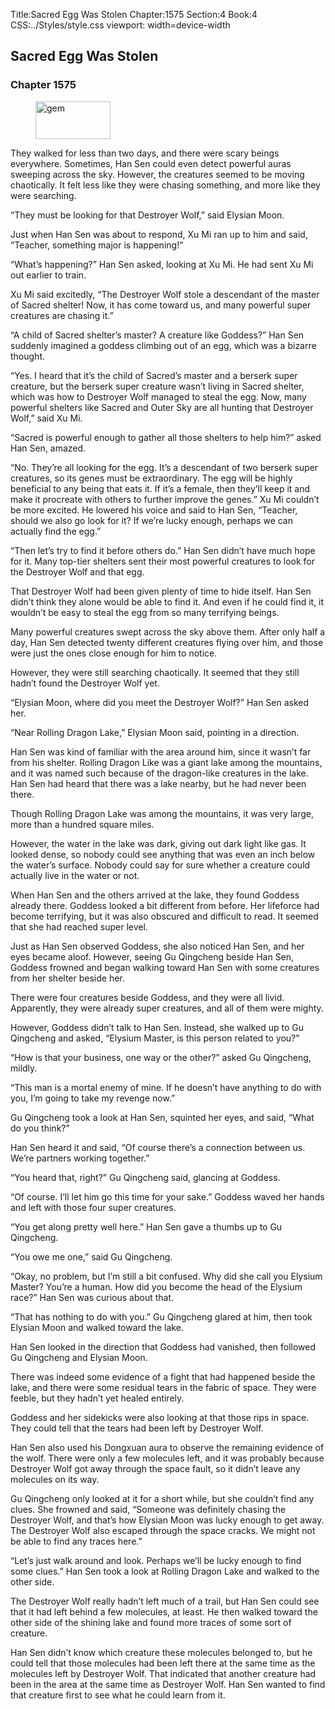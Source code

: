 Title:Sacred Egg Was Stolen 
Chapter:1575 
Section:4 
Book:4 
CSS:../Styles/style.css 
viewport: width=device-width
  
## Sacred Egg Was Stolen
### Chapter 1575
  
<figure>
	<img src="../Images/gem.gif" alt="gem" id="gem" width="120" height="60" />
</figure>
  

  
They walked for less than two days, and there were scary beings everywhere. Sometimes, Han Sen could even detect powerful auras sweeping across the sky. However, the creatures seemed to be moving chaotically. It felt less like they were chasing something, and more like they were searching.

“They must be looking for that Destroyer Wolf,” said Elysian Moon.

Just when Han Sen was about to respond, Xu Mi ran up to him and said, “Teacher, something major is happening!”

“What’s happening?” Han Sen asked, looking at Xu Mi. He had sent Xu Mi out earlier to train.

Xu Mi said excitedly, “The Destroyer Wolf stole a descendant of the master of Sacred shelter! Now, it has come toward us, and many powerful super creatures are chasing it.”

“A child of Sacred shelter’s master? A creature like Goddess?” Han Sen suddenly imagined a goddess climbing out of an egg, which was a bizarre thought.

“Yes. I heard that it’s the child of Sacred’s master and a berserk super creature, but the berserk super creature wasn’t living in Sacred shelter, which was how to Destroyer Wolf managed to steal the egg. Now, many powerful shelters like Sacred and Outer Sky are all hunting that Destroyer Wolf,” said Xu Mi.

“Sacred is powerful enough to gather all those shelters to help him?” asked Han Sen, amazed.

“No. They’re all looking for the egg. It’s a descendant of two berserk super creatures, so its genes must be extraordinary. The egg will be highly beneficial to any being that eats it. If it’s a female, then they’ll keep it and make it procreate with others to further improve the genes.” Xu Mi couldn’t be more excited. He lowered his voice and said to Han Sen, “Teacher, should we also go look for it? If we’re lucky enough, perhaps we can actually find the egg.”

“Then let’s try to find it before others do.” Han Sen didn’t have much hope for it. Many top-tier shelters sent their most powerful creatures to look for the Destroyer Wolf and that egg.

That Destroyer Wolf had been given plenty of time to hide itself. Han Sen didn’t think they alone would be able to find it. And even if he could find it, it wouldn’t be easy to steal the egg from so many terrifying beings.

Many powerful creatures swept across the sky above them. After only half a day, Han Sen detected twenty different creatures flying over him, and those were just the ones close enough for him to notice.

However, they were still searching chaotically. It seemed that they still hadn’t found the Destroyer Wolf yet.

“Elysian Moon, where did you meet the Destroyer Wolf?” Han Sen asked her.

“Near Rolling Dragon Lake,” Elysian Moon said, pointing in a direction.

Han Sen was kind of familiar with the area around him, since it wasn’t far from his shelter. Rolling Dragon Like was a giant lake among the mountains, and it was named such because of the dragon-like creatures in the lake. Han Sen had heard that there was a lake nearby, but he had never been there.

Though Rolling Dragon Lake was among the mountains, it was very large, more than a hundred square miles.

However, the water in the lake was dark, giving out dark light like gas. It looked dense, so nobody could see anything that was even an inch below the water’s surface. Nobody could say for sure whether a creature could actually live in the water or not.

When Han Sen and the others arrived at the lake, they found Goddess already there. Goddess looked a bit different from before. Her lifeforce had become terrifying, but it was also obscured and difficult to read. It seemed that she had reached super level.

Just as Han Sen observed Goddess, she also noticed Han Sen, and her eyes became aloof. However, seeing Gu Qingcheng beside Han Sen, Goddess frowned and began walking toward Han Sen with some creatures from her shelter beside her.

There were four creatures beside Goddess, and they were all livid. Apparently, they were already super creatures, and all of them were mighty.

However, Goddess didn’t talk to Han Sen. Instead, she walked up to Gu Qingcheng and asked, “Elysium Master, is this person related to you?”

“How is that your business, one way or the other?” asked Gu Qingcheng, mildly.

“This man is a mortal enemy of mine. If he doesn’t have anything to do with you, I’m going to take my revenge now.”

Gu Qingcheng took a look at Han Sen, squinted her eyes, and said, “What do you think?”

Han Sen heard it and said, “Of course there’s a connection between us. We’re partners working together.”

“You heard that, right?” Gu Qingcheng said, glancing at Goddess.

“Of course. I’ll let him go this time for your sake.” Goddess waved her hands and left with those four super creatures.

“You get along pretty well here.” Han Sen gave a thumbs up to Gu Qingcheng.

“You owe me one,” said Gu Qingcheng.

“Okay, no problem, but I’m still a bit confused. Why did she call you Elysium Master? You’re a human. How did you become the head of the Elysium race?” Han Sen was curious about that.

“That has nothing to do with you.” Gu Qingcheng glared at him, then took Elysian Moon and walked toward the lake.

Han Sen looked in the direction that Goddess had vanished, then followed Gu Qingcheng and Elysian Moon.

There was indeed some evidence of a fight that had happened beside the lake, and there were some residual tears in the fabric of space. They were feeble, but they hadn’t yet healed entirely.

Goddess and her sidekicks were also looking at that those rips in space. They could tell that the tears had been left by Destroyer Wolf.

Han Sen also used his Dongxuan aura to observe the remaining evidence of the wolf. There were only a few molecules left, and it was probably because Destroyer Wolf got away through the space fault, so it didn’t leave any molecules on its way.

Gu Qingcheng only looked at it for a short while, but she couldn’t find any clues. She frowned and said, “Someone was definitely chasing the Destroyer Wolf, and that’s how Elysian Moon was lucky enough to get away. The Destroyer Wolf also escaped through the space cracks. We might not be able to find any traces here.”

“Let’s just walk around and look. Perhaps we’ll be lucky enough to find some clues.” Han Sen took a look at Rolling Dragon Lake and walked to the other side.

The Destroyer Wolf really hadn’t left much of a trail, but Han Sen could see that it had left behind a few molecules, at least. He then walked toward the other side of the shining lake and found more traces of some sort of creature.

Han Sen didn’t know which creature these molecules belonged to, but he could tell that those molecules had been left there at the same time as the molecules left by Destroyer Wolf. That indicated that another creature had been in the area at the same time as Destroyer Wolf. Han Sen wanted to find that creature first to see what he could learn from it.